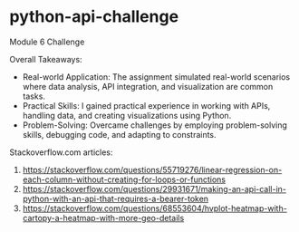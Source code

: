 # python-api-challenge
Module 6 Challenge

Overall Takeaways:
- Real-world Application: The assignment simulated real-world scenarios where data analysis, API integration, and visualization are common tasks.
- Practical Skills: I gained practical experience in working with APIs, handling data, and creating visualizations using Python.
- Problem-Solving: Overcame challenges by employing problem-solving skills, debugging code, and adapting to constraints.


Stackoverflow.com articles:

1. https://stackoverflow.com/questions/55719276/linear-regression-on-each-column-without-creating-for-loops-or-functions
2. https://stackoverflow.com/questions/29931671/making-an-api-call-in-python-with-an-api-that-requires-a-bearer-token
3. https://stackoverflow.com/questions/68553604/hvplot-heatmap-with-cartopy-a-heatmap-with-more-geo-details
